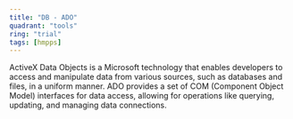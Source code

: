 ```yaml
---
title: "DB - ADO"
quadrant: "tools"
ring: "trial"
tags: [hmpps]
---
```


ActiveX Data Objects is a Microsoft technology that enables developers to access and manipulate data from various sources, such as databases and files, in a uniform manner. ADO provides a set of COM (Component Object Model) interfaces for data access, allowing for operations like querying, updating, and managing data connections.
